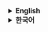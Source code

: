 <details>
  <summary><b>English</b></summary>
  
  ### Start.bat/Start.sh를 이용한 실행법

  1. **Download Source**
     - Download the file from the repository (ex:Artgine-main.zip)

  2. **Run System-Specific Startup File**
     - **Windows**: Run `Start.bat` (Windows batch file)
     - **Linux/macOS**: Run `Start.sh` (Unix shell script)

  3. **Install Required Dependencies**
     - Install Node.js (version 14 or higher)
     - Install Node modules: `npm install`

  4. **Select and Run Project**
     - Navigate to the `proj/` folder
     - Choose your desired project folder
     - Run the project

  ### VS Code를 이용한 실행법

  1. **Open Source Folder in VS Code**
     - Open VS Code
     - Select the source folder (e.g., Artgine-main)

  2. **Start TypeScript Compilation**
     - Open terminal in VS Code: `Ctrl+Shift+` (Windows/Linux) or `Cmd+Shift+` (macOS)
     - Run: `npx tsc -w` (watches for file changes and compiles automatically)

  3. **Start Development Server**
     - Open a new terminal in VS Code
     - Run: `npm start`

  ---

  ### Project Examples
  The `proj/` folder contains various example projects demonstrating different features of the Artgine engine:
  
  - **Home** - Main application with server integration and database tools
  - **Tutorial** - Learning examples covering various engine features:
    - **Wind** - Wind simulation effects
    - **3DSample** - 3D rendering examples
    - **Particle** - Particle system demonstrations
    - **Collusion** - Collision detection examples
    - **Animation** - Animation system tutorials
    - **Renderer** - Custom renderer implementations
    - **Plugin** - Plugin system examples
    - **Light** - Lighting and shadow tutorials
    - **Voxel** - Voxel-based rendering
    - **IKSample** - Inverse kinematics examples
    - **ShaderEditer** - Shader editing tools
  - **2D** - 2D game examples:
    - **Maze** - Maze generation and pathfinding with coroutine usage
    - **Village** - Village simulation with LTree, MTree, Flower objects
    - **Shooting** - 2D shooting game mechanics with room server synchronization and pooling system
    - **SideScroll** - Side-scrolling platformer with physics processing and animation control

  **Live Demo Links:**
  - **ArtgineTutorial**: [https://06fs4dix.github.io/Artgine/proj/Tutorial/Canvas/Canvas.html](https://06fs4dix.github.io/Artgine/proj/Tutorial/Canvas/Canvas.html)
  - **CollusionTest**: [https://06fs4dix.github.io/Artgine/proj/Tutorial/Collusion/Collusion.html](https://06fs4dix.github.io/Artgine/proj/Tutorial/Collusion/Collusion.html)
  - **MazeGame**: [https://06fs4dix.github.io/Artgine/proj/2D/Maze/Maze.html](https://06fs4dix.github.io/Artgine/proj/2D/Maze/Maze.html)

  ---

  ## Artgine Engine Core Classes

  ### CAtelier
  **Main application manager** that initializes the engine and manages canvases.
  
  **Key Features:**
  - Initializes rendering preferences and frame
  - Manages multiple canvases
  - Handles brush and camera setup
  - Provides global access point via `CAtelier.Main()`

  **Basic Usage:**
  ```typescript
  import { CAtelier } from "../../../artgine/canvas/CAtelier.js";
  
  const gAtl = new CAtelier();
  gAtl.mPF = preferences; // Set preferences
  await gAtl.Init(['Main.json']); // Initialize with canvas files
  ```

  ---

  ### CCanvas
  **Canvas container** that manages subjects, rendering, and game logic.
  
  **Key Features:**
  - Contains and manages subjects (game objects)
  - Handles rendering pipeline
  - Manages WebSocket connections
  - Supports pause/resume functionality
  
  **Basic Usage:**
  ```typescript
  // Create new canvas
  let Main = gAtl.NewCanvas("Main");
  Main.SetCameraKey(gAtl.Brush().GetCam2D().Key());
  
  // Get existing canvas
  const canvas = gAtl.Canvas('Main');
  ```

  ---

  ### CSubject
  **Base game object class** that represents entities in the world.
  
  **Key Features:**
  - Position, rotation, scale (PRS) transformation
  - Component-based architecture
  - Message routing system
  - Parent-child hierarchy support
  
  **Basic Usage:**
  ```typescript
  import { CSubject } from "../../../artgine/canvas/subject/CSubject.js";
  
  // Create and add subject to canvas
  let sub = Main.Push(new CSubject());
  
  // Set properties
  sub.SetPos(new CVec3(0, 0, 0));
  sub.SetRot(new CVec3(0, 0, 0));
  sub.SetSca(new CVec3(1, 1, 1));
  ```

  ---

  ### CPaint2D
  **2D rendering component** for sprites and 2D graphics.
  
  **Key Features:**
  - 2D sprite rendering with texture support
  - Y-sort depth management
  - Trail and billboard effects
  - Wind influence simulation
  
  **Basic Usage:**
  ```typescript
  import { CPaint2D } from "../../../artgine/canvas/component/paint/CPaint2D.js";
  import { CVec2 } from "../../../artgine/geometry/CVec2.js";
  
  // Create 2D paint component with texture and size
  let paint2D = new CPaint2D(gAtl.Frame().Pal().GetNoneTex(), new CVec2(100, 100));
  
  // Add component to subject
  sub.PushComp(paint2D);
  ```

  ---

  ---

  ### CBrush
  **Rendering and camera management system** that handles lighting, shadows, and wind effects.
  
  **Key Features:**
  - Camera management (2D/3D)
  - Dynamic lighting system
  - Shadow rendering
  - Wind simulation effects
  - Automatic updates via frame system
  
  **Basic Usage:**
  ```typescript
  // Access brush from atelier
  const brush = gAtl.Brush();
  
  // Get 2D camera
  const cam2D = brush.GetCam2D();
  Main.SetCameraKey(cam2D.Key());
  
  // Load brush configuration
  await brush.LoadJSON("Canvas/Brush.json");
  ```

  ---

  ### CPreferences
  **Engine configuration and rendering settings** that control the overall behavior.
  
  **Key Features:**
  - Renderer selection (GL, GPU, Null)
  - Window dimensions and positioning
  - Graphics quality settings
  - Development and debugging options
  - Server and GitHub integration settings
  
  **Basic Usage:**
  ```typescript
  import { CPreferences } from "../../../artgine/basic/CPreferences.js";
  
  const gPF = new CPreferences();
  gPF.mTargetWidth = 0;        // Auto-size
  gPF.mTargetHeight = 0;       // Auto-size
  gPF.mRenderer = "GL";        // OpenGL renderer
  gPF.m32fDepth = false;       // 16-bit depth buffer
  gPF.mAnti = true;            // Anti-aliasing
  gPF.mDeveloper = true;       // Developer mode
  gPF.mIAuto = true;           // Auto-update system
  gPF.mWASM = false;           // WebAssembly mode
  gPF.mServer = 'local';       // Server type
  gPF.mGitHub = false;         // GitHub mode
  
  // Apply to atelier
  gAtl.mPF = gPF;
  ```

  ---

  ### Complete Example
  ```typescript
  import { CAtelier } from "../../../artgine/canvas/CAtelier.js";
  import { CPreferences } from "../../../artgine/basic/CPreferences.js";
  import { CSubject } from "../../../artgine/canvas/subject/CSubject.js";
  import { CPaint2D } from "../../../artgine/canvas/component/paint/CPaint2D.js";
  import { CVec2 } from "../../../artgine/geometry/CVec2.js";
  
  // Setup preferences
  const gPF = new CPreferences();
  gPF.mRenderer = "GL";
  gPF.mDeveloper = true;
  gPF.mIAuto = true;
  
  // Initialize atelier
  let gAtl = new CAtelier();
  gAtl.mPF = gPF;
  await gAtl.Init(['Main.json']);
  
  // Create canvas and set camera
  let Main = gAtl.NewCanvas("Main");
  Main.SetCameraKey(gAtl.Brush().GetCam2D().Key());
  
  // Create subject and add 2D paint component
  let sub = Main.Push(new CSubject());
  sub.PushComp(new CPaint2D(gAtl.Frame().Pal().GetNoneTex(), new CVec2(100, 100)));
  ```

</details>

<details>
  <summary><b>한국어</b></summary>
  
  ### Start.bat/Start.sh를 이용한 실행법

  1. **소스 다운로드**
     - 저장소에서 파일을 다운로드하세요(ex:Artgine-main.zip)

  2. **시스템에 맞는 시작 파일 실행**
     - **Windows**: `Start.bat` 파일 실행 (Windows 배치 파일)
     - **Linux/macOS**: `Start.sh` 파일 실행 (Unix 셸 스크립트)

  3. **필요한 파일 설치**
     - Node.js 설치 (버전 14 이상)
     - Node 모듈 설치: `npm install`

  4. **프로젝트 선택 및 실행**
     - `proj/` 폴더로 이동
     - 원하는 프로젝트 폴더 선택
     - 프로젝트 실행

  ### VS Code를 이용한 실행법

  1. **VS Code에서 소스 폴더 열기**
     - VS Code 실행
     - 소스 폴더 선택 (예: Artgine-main)

  2. **TypeScript 컴파일 시작**
     - VS Code에서 터미널 열기: `Ctrl+Shift+` (Windows/Linux) 또는 `Cmd+Shift+` (macOS)
     - 실행: `npx tsc -w` (파일 변경 감지 및 자동 컴파일)

  3. **개발 서버 시작**
     - VS Code에서 새 터미널 열기
     - 실행: `npm start`

  ---

  ### 프로젝트 예제
  `proj/` 폴더에는 Artgine 엔진의 다양한 기능을 보여주는 예제 프로젝트들이 포함되어 있습니다:
  
  - **Home** - 서버 통합 및 데이터베이스 도구가 포함된 메인 애플리케이션
  - **Tutorial** - 다양한 엔진 기능을 다루는 학습 예제:
    - **Wind** - 바람 시뮬레이션 효과
    - **3DSample** - 3D 렌더링 예제
    - **Particle** - 파티클 시스템 데모
    - **Collusion** - 충돌 감지 예제
    - **Animation** - 애니메이션 시스템 튜토리얼
    - **Renderer** - 커스텀 렌더러 구현
    - **Plugin** - 플러그인 시스템 예제
    - **Light** - 조명 및 그림자 튜토리얼
    - **Voxel** - 복셀 기반 렌더링
    - **IKSample** - 역운동학 예제
    - **ShaderEditer** - 셰이더 편집 도구
  - **2D** - 2D 게임 예제:
    - **Maze** - 미로 생성 및 경로찾기 (코루틴 사용법 포함)
    - **Village** - LTree, MTree, Flower 오브젝트가 포함된 마을 시뮬레이션
    - **Shooting** - 2D 슈팅 게임 메커니즘 (룸서버 동기화, 풀링 시스템)
    - **SideScroll** - 사이드 스크롤링 플랫폼 (물리처리, 애니메이션 컨트롤)

  **실행 가능한 데모 링크:**
  - **ArtgineTutorial**: [https://06fs4dix.github.io/Artgine/proj/Tutorial/Canvas/Canvas.html](https://06fs4dix.github.io/Artgine/proj/Tutorial/Canvas/Canvas.html)
  - **CollusionTest**: [https://06fs4dix.github.io/Artgine/proj/Tutorial/Collusion/Collusion.html](https://06fs4dix.github.io/Artgine/proj/Tutorial/Collusion/Collusion.html)
  - **MazeGame**: [https://06fs4dix.github.io/Artgine/proj/2D/Maze/Maze.html](https://06fs4dix.github.io/Artgine/proj/2D/Maze/Maze.html)

  ---

  ## Artgine 엔진 핵심 클래스

  ### CAtelier
  **메인 애플리케이션 매니저**로 엔진을 초기화하고 캔버스들을 관리합니다.
  
  **주요 기능:**
  - 렌더링 설정과 프레임 초기화
  - 여러 캔버스 관리
  - 브러시와 카메라 설정 처리
  - `CAtelier.Main()`으로 전역 접근점 제공
  
  **기본 사용법:**
  ```typescript
  import { CAtelier } from "../../../artgine/canvas/CAtelier.js";
  
  const gAtl = new CAtelier();
  gAtl.mPF = preferences; // 설정 적용
  await gAtl.Init(['Main.json']); // 캔버스 파일로 초기화
  ```

  ---

  ### CCanvas
  **캔버스 컨테이너**로 주체들, 렌더링, 게임 로직을 관리합니다.
  
  **주요 기능:**
  - 주체들(게임 오브젝트) 포함 및 관리
  - 렌더링 파이프라인 처리
  - WebSocket 연결 관리
  - 일시정지/재개 기능 지원
  
  **기본 사용법:**
  ```typescript
  // 새 캔버스 생성
  let Main = gAtl.NewCanvas("Main");
  Main.SetCameraKey(gAtl.Brush().GetCam2D().Key());
  
  // 기존 캔버스 가져오기
  const canvas = gAtl.Canvas('Main');
  ```

  ---

  ### CSubject
  **기본 게임 오브젝트 클래스**로 월드의 엔티티를 나타냅니다.
  
  **주요 기능:**
  - 위치, 회전, 크기(PRS) 변환
  - 컴포넌트 기반 아키텍처
  - 메시지 라우팅 시스템
  - 부모-자식 계층 구조 지원
  
  **기본 사용법:**
  ```typescript
  import { CSubject } from "../../../artgine/canvas/subject/CSubject.js";
  
  // 주체를 생성하고 캔버스에 추가
  let sub = Main.Push(new CSubject());
  
  // 속성 설정
  sub.SetPos(new CVec3(0, 0, 0));
  sub.SetRot(new CVec3(0, 0, 0));
  sub.SetSca(new CVec3(1, 1, 1));
  ```

  ---

  ### CPaint2D
  **2D 렌더링 컴포넌트**로 스프라이트와 2D 그래픽을 처리합니다.
  
  **주요 기능:**
  - 텍스처 지원 2D 스프라이트 렌더링
  - Y-sort 깊이 관리
  - 트레일과 빌보드 효과
  - 바람 영향 시뮬레이션
  
  **기본 사용법:**
  ```typescript
  import { CPaint2D } from "../../../artgine/canvas/component/paint/CPaint2D.js";
  import { CVec2 } from "../../../artgine/geometry/CVec2.js";
  
  // 텍스처와 크기로 2D 페인트 컴포넌트 생성
  let paint2D = new CPaint2D(gAtl.Frame().Pal().GetNoneTex(), new CVec2(100, 100));
  
  // 주체에 컴포넌트 추가
  sub.PushComp(paint2D);
  ```

  ---

  ---

  ### CBrush
  **렌더링과 카메라 관리 시스템**으로 조명, 그림자, 바람 효과를 처리합니다.
  
  **주요 기능:**
  - 카메라 관리 (2D/3D)
  - 동적 조명 시스템
  - 그림자 렌더링
  - 바람 시뮬레이션 효과
  - 프레임 시스템을 통한 자동 업데이트
  
  **기본 사용법:**
  ```typescript
  // 아틀리에에서 브러시 접근
  const brush = gAtl.Brush();
  
  // 2D 카메라 가져오기
  const cam2D = brush.GetCam2D();
  Main.SetCameraKey(cam2D.Key());
  
  // 브러시 설정 로드
  await brush.LoadJSON("Canvas/Brush.json");
  ```

  ---

  ### CPreferences
  **엔진 설정과 렌더링 옵션**으로 전체 동작을 제어합니다.
  
  **주요 기능:**
  - 렌더러 선택 (GL, GPU, Null)
  - 윈도우 크기와 위치 설정
  - 그래픽 품질 설정
  - 개발 및 디버깅 옵션
  - 서버와 GitHub 통합 설정
  
  **기본 사용법:**
  ```typescript
  import { CPreferences } from "../../../artgine/basic/CPreferences.js";
  
  const gPF = new CPreferences();
  gPF.mTargetWidth = 0;        // 자동 크기
  gPF.mTargetHeight = 0;       // 자동 크기
  gPF.mRenderer = "GL";        // OpenGL 렌더러
  gPF.m32fDepth = false;       // 16비트 깊이 버퍼
  gPF.mAnti = true;            // 안티앨리어싱
  gPF.mDeveloper = true;       // 개발자 모드
  gPF.mIAuto = true;           // 자동 업데이트 시스템
  gPF.mWASM = false;           // WebAssembly 모드
  gPF.mServer = 'local';       // 서버 타입
  gPF.mGitHub = false;         // GitHub 모드
  
  // 아틀리에에 적용
  gAtl.mPF = gPF;
  ```

  ---

  ### 완전한 예제
  ```typescript
  import { CAtelier } from "../../../artgine/canvas/CAtelier.js";
  import { CPreferences } from "../../../artgine/basic/CPreferences.js";
  import { CSubject } from "../../../artgine/canvas/subject/CSubject.js";
  import { CPaint2D } from "../../../artgine/canvas/component/paint/CPaint2D.js";
  import { CVec2 } from "../../../artgine/geometry/CVec2.js";
  
  // 설정 구성
  const gPF = new CPreferences();
  gPF.mRenderer = "GL";
  gPF.mDeveloper = true;
  gPF.mIAuto = true;
  
  // 아틀리에 초기화
  let gAtl = new CAtelier();
  gAtl.mPF = gPF;
  await gAtl.Init(['Main.json']);
  
  // 캔버스 생성 및 카메라 설정
  let Main = gAtl.NewCanvas("Main");
  Main.SetCameraKey(gAtl.Brush().GetCam2D().Key());
  
  // 주체 생성 및 2D 페인트 컴포넌트 추가
  let sub = Main.Push(new CSubject());
  sub.PushComp(new CPaint2D(gAtl.Frame().Pal().GetNoneTex(), new CVec2(100, 100)));
  ```
